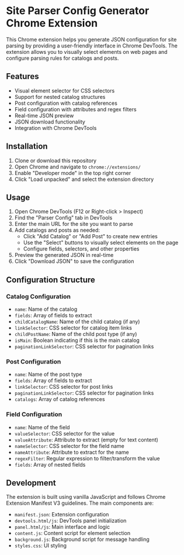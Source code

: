 # Site Parser Config Generator Chrome Extension

This Chrome extension helps you generate JSON configuration for site parsing by providing a user-friendly interface in Chrome DevTools. The extension allows you to visually select elements on web pages and configure parsing rules for catalogs and posts.

## Features

- Visual element selector for CSS selectors
- Support for nested catalog structures
- Post configuration with catalog references
- Field configuration with attributes and regex filters
- Real-time JSON preview
- JSON download functionality
- Integration with Chrome DevTools

## Installation

1. Clone or download this repository
2. Open Chrome and navigate to `chrome://extensions/`
3. Enable "Developer mode" in the top right corner
4. Click "Load unpacked" and select the extension directory

## Usage

1. Open Chrome DevTools (F12 or Right-click > Inspect)
2. Find the "Parser Config" tab in DevTools
3. Enter the main URL for the site you want to parse
4. Add catalogs and posts as needed:
   - Click "Add Catalog" or "Add Post" to create new entries
   - Use the "Select" buttons to visually select elements on the page
   - Configure fields, selectors, and other properties
5. Preview the generated JSON in real-time
6. Click "Download JSON" to save the configuration

## Configuration Structure

### Catalog Configuration
- `name`: Name of the catalog
- `fields`: Array of fields to extract
- `childCatalogName`: Name of the child catalog (if any)
- `linkSelector`: CSS selector for catalog item links
- `childPostName`: Name of the child post type (if any)
- `isMain`: Boolean indicating if this is the main catalog
- `paginationLinkSelector`: CSS selector for pagination links

### Post Configuration
- `name`: Name of the post type
- `fields`: Array of fields to extract
- `linkSelector`: CSS selector for post links
- `paginationLinkSelector`: CSS selector for pagination links
- `catalogs`: Array of catalog references

### Field Configuration
- `name`: Name of the field
- `valueSelector`: CSS selector for the value
- `valueAttribute`: Attribute to extract (empty for text content)
- `nameSelector`: CSS selector for the field name
- `nameAttribute`: Attribute to extract for the name
- `regexFilter`: Regular expression to filter/transform the value
- `fields`: Array of nested fields

## Development

The extension is built using vanilla JavaScript and follows Chrome Extension Manifest V3 guidelines. The main components are:

- `manifest.json`: Extension configuration
- `devtools.html/js`: DevTools panel initialization
- `panel.html/js`: Main interface and logic
- `content.js`: Content script for element selection
- `background.js`: Background script for message handling
- `styles.css`: UI styling

